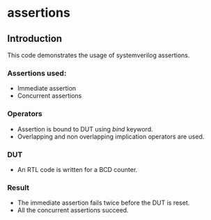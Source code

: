 # assertions
## Introduction
This code demonstrates the usage of systemverilog assertions.

### Assertions used:
* Immediate assertion
* Concurrent assertions

### Operators
- Assertion is bound to DUT using *bind* keyword.
- Overlapping and non overlapping implication operators are used.

### DUT
- An RTL code is written for a BCD counter.

### Result
- The immediate assertion fails twice before the DUT is reset.
- All the concurrent assertions succeed.
